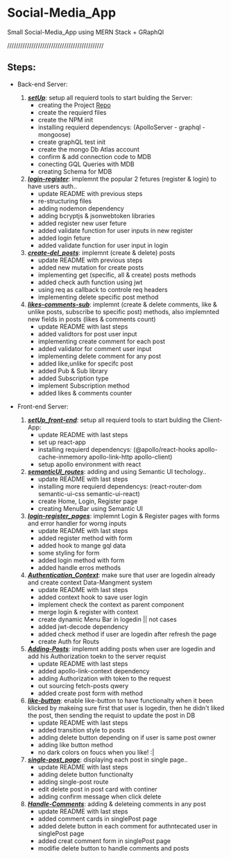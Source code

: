# Social-Media_App
Small Social-Media_App using MERN Stack + GRaphQl

////////////////////////////////////////////

## Steps:
* Back-end Server:

    1. ***[setUp](https://github.com/3madov-77/Social-Media_App/tree/setUp)***: setup all requierd tools to start bulding the Server:
        * creating the Project [Repo](https://github.com/3madov-77/Social-Media_App)
        * create the requierd files
        * create the NPM init
        * installing requierd dependencys: (ApolloServer - graphql - mongoose)
        * create graphQL test init
        * create the mongo Db Atlas account
        * confirm & add connection code to MDB
        * conecting GQL Queries with MDB
        * creating Schema for MDB
    2. ***[login-register](https://github.com/3madov-77/Social-Media_App/tree/login-register)***: implemnt the popular 2 fetures (register & login) to have users auth..
        * update README with previous steps
        * re-structuring files
        * adding nodemon dependency
        * adding bcryptjs & jsonwebtoken libraries
        * added register new user feture
        * added validate function for user inputs in new register
        * added login feture
        * added validate function for user input in login
    3. ***[create-del_posts](https://github.com/3madov-77/Social-Media_App/tree/create-del_posts)***: implemnt (create & delete) posts
        * update README with previous steps
        * added new mutation for create posts
        * implementing get (specific, all & create) posts methods
        * added check auth function using jwt
        * using req as callback to controle req headers
        * implementing delete specific post method
    4. ***[likes-comments-sub](https://github.com/3madov-77/Social-Media_App/tree/likes-comments-sub)***: implemnt (create & delete comments, like & unlike posts, subscribe to specific post) methods, also implemnted new fields in posts (likes & comments count)
        * update README with last steps
        * added validtors for post user input
        * implementing create comment for each post
        * added validator for comment user input
        * implementing delete comment for any post
        * added like,unlike for specifc post
        * added Pub & Sub library
        * added Subscription type
        * implement Subscription method
        * added likes & comments counter
* Front-end Server:
    1. ***[setUp_front-end](https://github.com/3madov-77/Social-Media_App/tree/setUp_front-end)***: setup all requierd tools to start bulding the Client-App:
        * update README with last steps
        * set up react-app
        * installing requierd dependencys: (@apollo/react-hooks apollo-cache-inmemory apollo-link-http apollo-client)
        * setup apollo environment with react
    2. ***[semanticUI_routes](https://github.com/3madov-77/Social-Media_App/tree/semanticUI_routes)***: adding and using Semantic UI techology..
        * update README with last steps
        * installing more requierd dependencys: (react-router-dom semantic-ui-css semantic-ui-react)
        * create Home, Login, Register page
        * creating MenuBar using Semantic UI
    3. ***[login-register_pages](https://github.com/3madov-77/Social-Media_App/tree/login-register_pages)***: implemnt Login & Register pages with forms and error handler for worng inputs
        * update README with last steps
        * added register method with form
        * added hook to mange gql data
        * some styling for form
        * added login method with form
        * added handle erros methods
    4. ***[Authentication_Context](https://github.com/3madov-77/Social-Media_App/tree/Authentication_Context)***: make sure that user are logedin already and create context Data-Mangment system
        * update README with last steps
        * added context hook to save user login
        * implement check the context as parent component
        * merge login & register with context
        * create dynamic Menu Bar in logedin || not cases
        * added jwt-decode dependency
        * added check method if user are logedin after refresh the page
        * create Auth for Routs
    5. ***[Adding-Posts](https://github.com/3madov-77/Social-Media_App/tree/Adding-Posts)***: implemnt adding posts when user are logedin and add his Authorization toekn to the server requist
        * update README with last steps
        * added apollo-link-context dependency
        * adding Authorization with token to the request
        * out sourcing fetch-posts qwery
        * added create post form with method
    6. ***[like-button](https://github.com/3madov-77/Social-Media_App/tree/like-button)***: enable like-button to have functionalty when it been klicked by makeing sure first that user is logedin, then he didn't liked the post, then sending the requist to update the post in DB
        * update README with last steps
	    * added transition style to posts
	    * adding delete button depending on if user is same post owner
	    * adding like button method
	    * no dark colors on foucs when you like! :|
    7. ***[single-post_page](https://github.com/3madov-77/Social-Media_App/tree/single-post_page)***: displaying each post in single page..
        * update README with last steps
	    * adding delete button functionalty
	    * adding single-post route
	    * edit delete post in post card with continer
	    * adding confirm message when click delete
    8. ***[Handle-Comments](https://github.com/3madov-77/Social-Media_App/tree/Handle-Comments)***: adding & deleteing comments in any post
        * update README with last steps
	    * added comment cards in singlePost page
	    * added delete button in each comment for authntecated user in singlePost page
	    * added creat comment form in singlePost page
	    * modifie delete button to handle comments and posts
